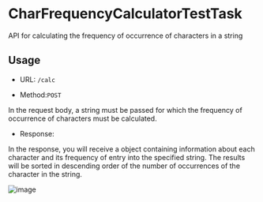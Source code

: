 # CharFrequencyCalculatorTestTask

API for calculating the frequency of occurrence of characters in a string

## Usage

- URL: `/calc`

- Method:`POST`
 
In the request body, a string must be passed for which the frequency of occurrence of characters must be calculated. 

- Response:
  
In the response, you will receive a object containing information about each character and its frequency of entry into the specified string. The results will be sorted in descending order of the number of occurrences of the character in the string.

![image](https://github.com/Phaser2028/CharFrequencyCalculatorTestTask/assets/43641188/b9966564-22d2-4959-b990-43a7e7553578)


